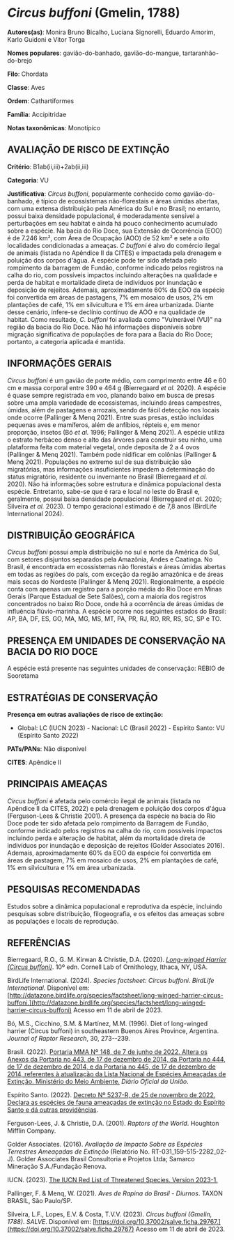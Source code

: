 # *Circus buffoni* (Gmelin, 1788)

**Autores(as)**: Monira Bruno Bicalho, Luciana Signorelli, Eduardo Amorim, Karlo Guidoni e Vitor Torga

**Nomes populares**: gavião-do-banhado, gavião-do-mangue, tartaranhão-do-brejo

**Filo**: Chordata

**Classe**: Aves

**Ordem**: Cathartiformes

**Família**: Accipitridae

**Notas taxonômicas**: Monotípico

## AVALIAÇÃO DE RISCO DE EXTINÇÃO

**Critério**: B1ab(ii,iii)+2ab(ii,iii)

**Categoria**: VU

**Justificativa**: *Circus buffoni*, popularmente conhecido como gavião-do-banhado, é típico de ecossistemas não-florestais e áreas úmidas abertas, com uma extensa distribuição pela América do Sul e no Brasil; no entanto, possui baixa densidade populacional, é moderadamente sensível a perturbações em seu habitat e ainda há pouco conhecimento acumulado sobre a espécie. Na bacia do Rio Doce, sua Extensão de Ocorrência (EOO) é de 7.246 km², com Área de Ocupação (AOO) de 52 km² e sete a oito localidades condicionadas a ameaças. *C buffoni* é alvo do comércio ilegal de animais (listada no Apêndice II da CITES) e impactada pela drenagem e poluição dos corpos d'água. A espécie pode ter sido afetada pelo rompimento da barragem de Fundão, conforme indicado pelos registros na calha do rio, com possíveis impactos incluindo alterações na qualidade e perda de habitat e mortalidade direta de indivíduos por inundação e deposição de rejeitos. Ademais,
aproximadamente 60% da EOO da espécie foi convertida em áreas de pastagens, 7% em mosaico de usos, 2% em plantações de café, 1% em silvicultura e 1% em área urbanizada.  Diante desse cenário, infere-se declínio contínuo de AOO e na qualidade de habitat. Como resultado, *C. buffoni* foi avaliada como "Vulnerável (VU)" na região da bacia do Rio Doce. Não há informações disponíveis sobre migração significativa de populações de fora para a Bacia do Rio Doce; portanto, a categoria aplicada é mantida.

## INFORMAÇÕES GERAIS

*Circus buffoni* é um gavião de porte médio, com comprimento entre 46 e 60 cm e massa corporal entre 390 e 464 g (Bierregaard *et al.* 2020). A espécie é quase sempre registrada em voo, planando baixo em busca de presas sobre uma ampla variedade de ecossistemas, incluindo áreas campestres, úmidas, além de pastagens e arrozais, sendo de fácil detecção nos locais onde ocorre (Pallinger & Menq 2021). Entre suas presas, estão incluídas pequenas aves e mamíferos, além de anfíbios, répteis e, em menor proporção, insetos (Bó *et al.* 1996; Pallinger & Menq 2021). A espécie utiliza o estrato herbáceo denso e alto das árvores para construir seu ninho, uma plataforma feita com material vegetal, onde deposita de 2 a 4 ovos (Pallinger & Menq 2021). Também pode nidificar em colônias (Pallinger & Menq 2021). Populações no extremo sul de sua distribuição são migratórias, mas informações insuficientes impedem a determinação do status migratório, residente ou
invernante no Brasil (Bierregaard *et al.* 2020). Não há informações sobre estrutura e dinâmica populacional desta espécie. Entretanto, sabe-se que é rara e local no leste do Brasil e, geralmente, possui baixa densidade populacional (Bierregaard *et al.* 2020; Silveira *et al.* 2023). O tempo geracional estimado é de 7,8 anos (BirdLife International 2024).

## DISTRIBUIÇÃO GEOGRÁFICA

*Circus buffoni* possui ampla distribuição no sul e norte da América do Sul, com setores disjuntos separados pela Amazônia, Andes e Caatinga. No Brasil, é encontrada em ecossistemas não florestais e áreas úmidas abertas em todas as regiões do país, com exceção da região amazônica e de áreas mais secas do Nordeste (Pallinger & Menq 2021). Regionalmente, a espécie conta com apenas um registro para a porção média do Rio Doce em Minas Gerais (Parque Estadual de Sete Salões), com a maioria dos registros concentrados no baixo Rio Doce, onde há a ocorrência de áreas úmidas de influência flúvio-marinha. A espécie ocorre nos seguintes estados do Brasil: AP, BA, DF, ES, GO, MA, MG, MS, MT, PA, PR, RJ, RO, RR, RS, SC, SP e TO.

## PRESENÇA EM UNIDADES DE CONSERVAÇÃO NA BACIA DO RIO DOCE

A espécie está presente nas seguintes unidades de conservação: REBIO de Sooretama

## ESTRATÉGIAS DE CONSERVAÇÃO

**Presença em outras avaliações de risco de extinção:**

-   Global: LC (IUCN 2023) -   Nacional: LC (Brasil 2022) -   Espírito Santo: VU (Espírito Santo 2022)

**PATs/PANs**: Não disponível

**CITES**: Apêndice II

## PRINCIPAIS AMEAÇAS

*Circus buffoni* é afetada pelo comércio ilegal de animais (listada no Apêndice II da CITES, 2022) e pela drenagem e poluição dos corpos d'água (Ferguson-Lees & Christie 2001). A presença da espécie na bacia do Rio Doce pode ter sido afetada pelo rompimento da Barragem de Fundão, conforme indicado pelos registros na calha do rio, com possíveis impactos incluindo perda e alteração de habitat, além da mortalidade direta de indivíduos por inundação e deposição de rejeitos (Golder Associates 2016). Ademais, aproximadamente 60% da EOO da espécie foi convertida em áreas de pastagem, 7% em mosaico de usos, 2% em plantações de café, 1% em silvicultura e 1% em área urbanizada.

## PESQUISAS RECOMENDADAS

Estudos sobre a dinâmica populacional e reprodutiva da espécie, incluindo pesquisas sobre distribuição, filogeografia, e os efeitos das ameaças sobre as populações e locais de reprodução.

## REFERÊNCIAS

Bierregaard, R.O., G. M. Kirwan & Christie, D.A. (2020). [*Long-winged Harrier (Circus buffoni)*](https://doi.org/10.2173/bow.whnhaw2.01). 10º edn. Cornell Lab of Ornithology, Ithaca, NY, USA.

BirdLife International. (2024). *Species factsheet: Circus buffoni*.  *BirdLife International*. Disponível em: [http://datazone.birdlife.org/species/factsheet/long-winged-harrier-circus-buffoni.](http://datazone.birdlife.org/species/factsheet/long-winged-harrier-circus-buffoni) Acesso em 11 de abril de 2023.

Bó, M.S., Cicchino, S.M. & Martínez, M.M. (1996). Diet of long-winged harrier (Circus buffoni) in southeastern Buenos Aires Province, Argentina. *Journal of Raptor Research*, 30, 273--239.

Brasil. (2022). [Portaria MMA Nº 148, de 7 de junho de 2022. Altera os Anexos da Portaria no 443, de 17 de dezembro de 2014, da Portaria no 444, de 17 de dezembro de 2014, e da Portaria no 445, de 17 de dezembro de 2014, referentes à atualização da Lista Nacional de Espécies Ameaçadas de Extinção. Ministério do Meio Ambiente.](https://in.gov.br/en/web/dou/-/portaria-mma-n-148-de-7-de-junho-de-2022-406272733) *Diário Oficial da União*.

Espírito Santo. (2022). [Decreto Nº 5237-R, de 25 de novembro de 2022.  Declara as espécies de fauna ameaçadas de extinção no Estado do Espírito Santo e dá outras providências](https://iema.es.gov.br/Media/iema/FAUNA/Decreto%205237-R_2022_25-Nov%20-%20Fauna%20(s-peixes)%20-%20Lista%20de%20Esp%C3%A9cies%20Amea%C3%A7adas%20de%20Extin%C3%A7%C3%A3o.pdf).

Ferguson-Lees, J. & Christie, D.A. (2001). *Raptors of the World*.  Houghton Mifflin Company.

Golder Associates. (2016). *Avaliação de Impacto Sobre as Espécies Terrestres Ameaçadas de Extinção* (Relatório No.  RT-031_159-515-2282_02-J). Golder Associates Brasil Consultoria e Projetos Ltda; Samarco Mineração S.A./Fundação Renova.

IUCN. (2023). [The IUCN Red List of Threatened Species. Version 2023-1.](https://www.iucnredlist.org.)

Pallinger, F. & Menq, W. (2021). *Aves de Rapina do Brasil - Diurnos*.  TAXON BRASIL, São Paulo/SP.

Silveira, L.F., Lopes, E.V. & Costa, T.V.V. (2023). *Circus buffoni (Gmelin, 1788)*. *SALVE*. Disponível em: [https://doi.org/10.37002/salve.ficha.29767.](https://doi.org/10.37002/salve.ficha.29767) Acesso em 11 de abril de 2023.
